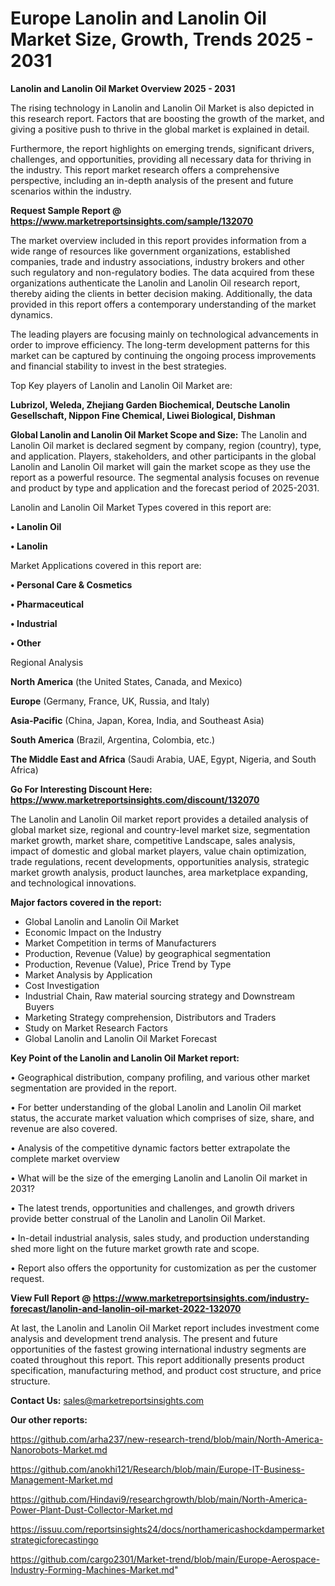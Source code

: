  # Europe Lanolin and Lanolin Oil Market Size, Growth, Trends 2025 - 2031

<Strong> Lanolin and Lanolin Oil Market Overview 2025 - 2031</strong>

The rising technology in Lanolin and Lanolin Oil Market is also depicted in this research report. Factors that are boosting the growth of the market, and giving a positive push to thrive in the global market is explained in detail.

Furthermore, the report highlights on emerging trends, significant drivers, challenges, and opportunities, providing all necessary data for thriving in the industry. This report market research offers a comprehensive perspective, including an in-depth analysis of the present and future scenarios within the industry.

<strong>Request Sample Report @ <a href=https://www.marketreportsinsights.com/sample/132070>https://www.marketreportsinsights.com/sample/132070</a></strong>

The market overview included in this report provides information from a wide range of resources like government organizations, established companies, trade and industry associations, industry brokers and other such regulatory and non-regulatory bodies. The data acquired from these organizations authenticate the Lanolin and Lanolin Oil research report, thereby aiding the clients in better decision making. Additionally, the data provided in this report offers a contemporary understanding of the market dynamics.

The leading players are focusing mainly on technological advancements in order to improve efficiency. The long-term development patterns for this market can be captured by continuing the ongoing process improvements and financial stability to invest in the best strategies.

Top Key players of Lanolin and Lanolin Oil Market are:

<strong>Lubrizol, Weleda, Zhejiang Garden Biochemical, Deutsche Lanolin Gesellschaft, Nippon Fine Chemical, Liwei Biological, Dishman</strong>

<strong><b>Global Lanolin and Lanolin Oil Market Scope and Size:</b></strong>
The Lanolin and Lanolin Oil market is declared segment by company, region (country), type, and application. Players, stakeholders, and other participants in the global Lanolin and Lanolin Oil market will gain the market scope as they use the report as a powerful resource. The segmental analysis focuses on revenue and product by type and application and the forecast period of 2025-2031.

Lanolin and Lanolin Oil Market Types covered in this report are:

<strong>• Lanolin Oil

• Lanolin</strong>

Market Applications covered in this report are:

<strong>• Personal Care & Cosmetics

• Pharmaceutical

• Industrial

• Other</strong> 

Regional Analysis

<strong>North America</strong> (the United States, Canada, and Mexico)

<strong>Europe</strong> (Germany, France, UK, Russia, and Italy)

<strong>Asia-Pacific</strong> (China, Japan, Korea, India, and Southeast Asia)

<strong>South America</strong> (Brazil, Argentina, Colombia, etc.)

<strong>The Middle East and Africa</strong> (Saudi Arabia, UAE, Egypt, Nigeria, and South Africa)

<strong>Go For Interesting Discount Here: <a href=https://www.marketreportsinsights.com/discount/132070>https://www.marketreportsinsights.com/discount/132070</a></strong>

The Lanolin and Lanolin Oil market report provides a detailed analysis of global market size, regional and country-level market size, segmentation market growth, market share, competitive Landscape, sales analysis, impact of domestic and global market players, value chain optimization, trade regulations, recent developments, opportunities analysis, strategic market growth analysis, product launches, area marketplace expanding, and technological innovations.

<strong><b>Major factors covered in the report:</b></strong>
<ul>
  <li>Global Lanolin and Lanolin Oil Market </li>
  <li>Economic Impact on the Industry</li>
  <li>Market Competition in terms of Manufacturers</li>
  <li>Production, Revenue (Value) by geographical segmentation</li>
  <li>Production, Revenue (Value), Price Trend by Type</li>
  <li>Market Analysis by Application</li>
  <li>Cost Investigation</li>
  <li>Industrial Chain, Raw material sourcing strategy and Downstream Buyers</li>
  <li>Marketing Strategy comprehension, Distributors and Traders</li>
  <li>Study on Market Research Factors</li>
  <li>Global Lanolin and Lanolin Oil Market Forecast</li>
</ul>

<strong><b>Key Point of the Lanolin and Lanolin Oil Market report:</b></strong>

• Geographical distribution, company profiling, and various other market segmentation are provided in the report.

• For better understanding of the global Lanolin and Lanolin Oil market status, the accurate market valuation which comprises of size, share, and revenue are also covered.

• Analysis of the competitive dynamic factors better extrapolate the complete market overview

• What will be the size of the emerging Lanolin and Lanolin Oil market in 2031?

• The latest trends, opportunities and challenges, and growth drivers provide better construal of the Lanolin and Lanolin Oil Market.

• In-detail industrial analysis, sales study, and production understanding shed more light on the future market growth rate and scope.

• Report also offers the opportunity for customization as per the customer request.

<strong><b>View Full Report @ <a href=https://www.marketreportsinsights.com/industry-forecast/lanolin-and-lanolin-oil-market-2022-132070>https://www.marketreportsinsights.com/industry-forecast/lanolin-and-lanolin-oil-market-2022-132070</a></b></strong>


At last, the Lanolin and Lanolin Oil Market report includes investment come analysis and development trend analysis. The present and future opportunities of the fastest growing international industry segments are coated throughout this report. This report additionally presents product specification, manufacturing method, and product cost structure, and price structure.

<strong>Contact Us:</strong>
sales@marketreportsinsights.com

<strong>Our other reports:</strong>

<a href=https://github.com/arha237/new-research-trend/blob/main/North-America-Nanorobots-Market.md>https://github.com/arha237/new-research-trend/blob/main/North-America-Nanorobots-Market.md</a>

<a href=https://github.com/anokhi121/Research/blob/main/Europe-IT-Business-Management-Market.md>https://github.com/anokhi121/Research/blob/main/Europe-IT-Business-Management-Market.md</a>

<a href=https://github.com/Hindavi9/researchgrowth/blob/main/North-America-Power-Plant-Dust-Collector-Market.md>https://github.com/Hindavi9/researchgrowth/blob/main/North-America-Power-Plant-Dust-Collector-Market.md</a>

<a href=https://issuu.com/reportsinsights24/docs/northamericashockdampermarketstrategicforecastingo>https://issuu.com/reportsinsights24/docs/northamericashockdampermarketstrategicforecastingo</a>

<a href=https://github.com/cargo2301/Market-trend/blob/main/Europe-Aerospace-Industry-Forming-Machines-Market.md>https://github.com/cargo2301/Market-trend/blob/main/Europe-Aerospace-Industry-Forming-Machines-Market.md</a>"

